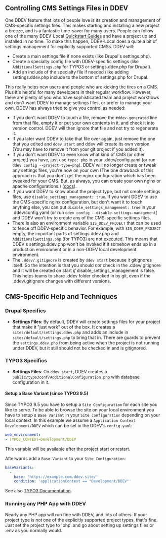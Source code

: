 ## Controlling CMS Settings Files in DDEV

One DDEV feature that lots of people love is its creation and management of CMS-specific settings files. This makes starting and installing a new project a breeze, and is a fantastic time-saver for many users. People can follow one of the many DDEV-Local [Quickstart Guides](https://ddev.readthedocs.io/en/stable/users/cli-usage/#quickstart-guides) and have a project up and installed in no time. To make this happen, DDEV-Local does a quite a bit of settings management for explicitly supported CMSs. DDEV will:

* Create a main settings file if none exists (like Drupal's settings.php).
* Create a specialty config file with DDEV-specific settings (like `AdditionalSettings.php` for TYPO3 or settings.ddev.php for Drupal).
* Add an include of the specialty file if needed (like adding settings.ddev.php include to the bottom of settings.php for Drupal.

This really helps new users and people who are kicking the tires on a CMS. Plus it's helpful for many developers in their regular workflow. However, there are plenty of you who have sophisticated team and project workflows and don't want DDEV to manage settings files, or prefer to manage your own. DDEV has always tried to give you control as needed:

* If you don't want DDEV to touch a file, remove the `#ddev-generated` line from that file, empty it or put your own contents in it, and check it into version control. DDEV will then ignore that file and not try to regenerate it.
* If you later want DDEV to take that file over again, just remove the one that you edited and `ddev start` and ddev will create its own version. (You may have to remove it from your git project if you added it).
* If you don't want DDEV to even know what kind of CMS (or other project) you have, just use `type: php` in your .ddev/config.yaml (or run `ddev config --project-type=php`). DDEV will no longer create or tweak any settings files, you're now on your own (The one drawback of this approach is that you don't get the nginx configuration which has been tweaked for your CMS. But, as always, you can create your own nginx or apache configurations.) ([docs](https://ddev.readthedocs.io/en/stable/users/extend/customization-extendibility/)).
* If you want DDEV to know about the project type, but not create settings files, use `disable_settings_management: true`. If you want DDEV to use the CMS-specific nginx configuration, but don't want it to touch anything else, you can put `disable_settings_management: true` in your .ddev/config.yaml (or run `ddev config --disable-settings-management`) and DDEV won't try to create any of the CMS-specific settings files.
* There is also an environment variable `$IS_DDEV_PROJECT` that can be used to fence off DDEV-specific behavior. For example, with `$IS_DDEV_PROJECT` empty, the important parts of settings.ddev.php and `AdditionalSettings.php` (for TYPO3) are not executed. This means that DDEV's settings.ddev.php won't be invoked if it somehow ends up in a production environment or in a non-DDEV local development environment.
* The `.ddev/.gitignore` is created by `ddev start` because it gitignores itself. So the intention is that you should _not_ check in the .ddev/.gitignore and it will be created on start _if_ disable_settings_management is false. This helps teams to share .ddev folder checked in by git, even if the .ddev/.gitignore changes with different versions.

## CMS-Specific Help and Techniques

### Drupal Specifics

* **Settings Files**: By default, DDEV will create settings files for your project that make it "just work" out of the box. It creates a `sites/default/settings.ddev.php` and adds an include in `sites/default/settings.php` to bring that in. There are guards to prevent the `settings.ddev.php` from being active when the project is not running under DDEV, but it still should not be checked in and is gitignored.

### TYPO3 Specifics

* **Settings Files**: On `ddev start`, DDEV creates a `public/typo3conf/AdditionalConfiguration.php` with database configuration in it.

#### Setup a Base Variant (since TYPO3 9.5)

Since TYPO3 9.5 you have to setup a `Site Configuration` for each site you like to serve. To be able to browse the site on your local environment you have to setup a `Base Variant` in your `Site Configuration` depending on your local context. In this example we assume a `Application Context` `Development/DDEV` which can be set in the DDEV's `config.yaml`:

```yaml
web_environment:
- TYPO3_CONTEXT=Development/DDEV
```

This variable will be available after the project start or restart.

Afterwards add a `Base Variant` to your `Site Configuration`:

```yaml
baseVariants:
  -
    base: 'https://example.com.ddev.site/'
    condition: 'applicationContext == "Development/DDEV"'
```

See also [TYPO3 Documentation](https://docs.typo3.org/m/typo3/reference-coreapi/master/en-us/ApiOverview/SiteHandling/BaseVariants.html).

### Running any PHP App with DDEV

Nearly any PHP app will run fine with DDEV, and lots of others. If your project type is not one of the explicitly supported project types, that's fine. Just set the project type to 'php' and go about setting up settings files or .env as you normally would.
